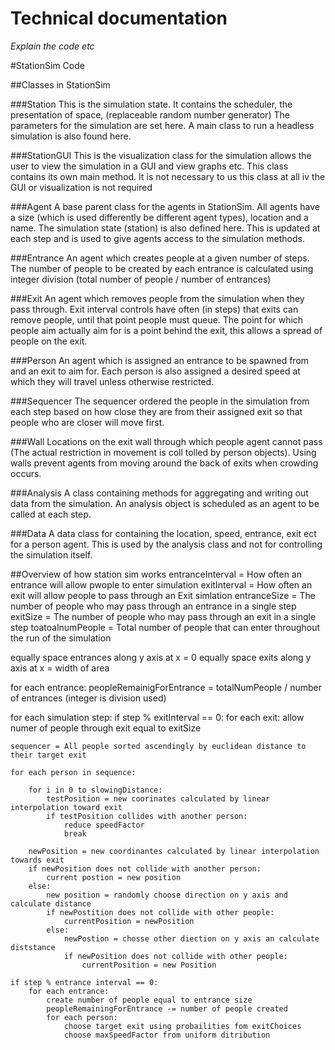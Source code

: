 # Technical documentation

_Explain the code etc_

#StationSim Code


##Classes in StationSim

###Station
This is the simulation state. It contains the scheduler, the presentation of space, (replaceable random number generator) The parameters for the simulation are set here. A main class to run a headless simulation is also found here. 

###StationGUI
This is the visualization class for the simulation allows the user to view the simulation in a GUI and view graphs etc. This class contains its own main method. It is not necessary to us this class at all iv the GUI or visualization is not required 

###Agent
A base parent class for the agents in StationSim. All agents have a size (which is used differently be different agent types), location and a name. The simulation state (station) is also defined here. This is updated at each step and is used to give agents access to the simulation methods. 

###Entrance
An agent which creates people at a given number of steps. The number of people to be created by each entrance is calculated using integer division (total number of people / number of entrances)

###Exit
An agent which removes people from the simulation when they pass through. Exit interval controls have often (in steps) that exits can remove people, until that point people must queue. The point for which people aim actually aim for is a point behind the exit, this allows a spread of people on the exit.  

###Person
An agent which is assigned an entrance to be spawned from and an exit to aim for. Each person is also assigned a desired speed at which they will travel unless otherwise restricted. 

###Sequencer
The sequencer ordered the people in the simulation from each step based on how close they are from their assigned exit so that people who are closer will move first.

###Wall
Locations on the exit wall through which people agent cannot pass (The actual restriction in movement is coll tolled by person objects). Using walls prevent agents from moving around the back of exits when crowding occurs.

###Analysis
A class containing methods for aggregating and writing out data from the simulation. An analysis object is scheduled as an agent to be called at each step.

###Data
A data class for containing the location, speed, entrance, exit ect for a person agent. This is used by the analysis class and not for controlling the simulation itself.


##Overview of how station sim works
entranceInterval = How often an entrance will allow pwople to enter simulation
exitInterval = How often an exit will allow people to pass through an Exit simlation
entranceSize = The number of people who may pass through an entrance in a single step
exitSize = The number of people who may pass through an exit in a single step
toatoalnumPeople = Total number of people that can enter throughout the run of the simulation


equally space entrances along y axis at x = 0
equally space exits along y axis at x = width of area


for each entrance:
	peopleRemainigForEntrance  = totalNumPeople / number of entrances (integer is division used)


for each simulation step: 
	if step % exitInterval == 0:
		for each exit:
			allow numer of people through exit equal to exitSize

	sequencer = All people sorted ascendingly by euclidean distance to their target exit
	
	for each person in sequence:
		
		for i in 0 to slowingDistance:
			testPosition = new coorinates calculated by linear interpolation toward exit
			if testPosition collides with another person:
				reduce speedFactor
				break
		
		newPosition = new coordinantes calculated by linear interpolation towards exit
		if newPosition does not collide with another person:
			current postion = new position
		else:
			new position = randomly choose direction on y axis and calculate distance
			if newPostition does not collide with other people:
				currentPosition = newPosition
			else:
				newPostion = chosse other diection on y axis an calculate diststance
				if newPosition does not collide with other people:
					currentPosition = new Position
			
	if step % entrance interval == 0:
		for each entrance:
			create number of people equal to entrance size
			peopleRemainingForEntrance -= number of people created
			for each person:
				choose target exit using probailities fom exitChoices
				choose maxSpeedFactor from uniform ditribution
		
